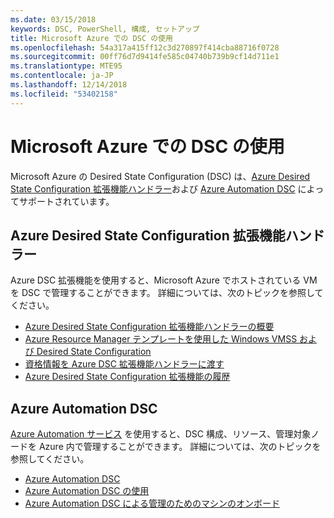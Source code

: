 ```yaml
---
ms.date: 03/15/2018
keywords: DSC, PowerShell, 構成, セットアップ
title: Microsoft Azure での DSC の使用
ms.openlocfilehash: 54a317a415ff12c3d270897f414cba88716f0728
ms.sourcegitcommit: 00ff76d7d9414fe585c04740b739b9cf14d711e1
ms.translationtype: MTE95
ms.contentlocale: ja-JP
ms.lasthandoff: 12/14/2018
ms.locfileid: "53402158"
---
```

# <a name="using-dsc-on-microsoft-azure"></a>Microsoft Azure での DSC の使用

Microsoft Azure の Desired State Configuration (DSC) は、[Azure Desired State Configuration 拡張機能ハンドラー](/azure/virtual-machines/extensions/dsc-overview)および [Azure Automation DSC](/azure/automation/automation-dsc-overview) によってサポートされています。

## <a name="azure-desired-state-configuration-extension-handler"></a>Azure Desired State Configuration 拡張機能ハンドラー

Azure DSC 拡張機能を使用すると、Microsoft Azure でホストされている VM を DSC で管理することができます。
詳細については、次のトピックを参照してください。

- [Azure Desired State Configuration 拡張機能ハンドラーの概要](/azure/virtual-machines/extensions/dsc-overview)
- [Azure Resource Manager テンプレートを使用した Windows VMSS および Desired State Configuration](/azure/virtual-machines/extensions/dsc-template)
- [資格情報を Azure DSC 拡張機能ハンドラーに渡す](/azure/virtual-machines/extensions/dsc-credentials)
- [Azure Desired State Configuration 拡張機能の履歴](azureDscexthistory.md)

## <a name="azure-automation-dsc"></a>Azure Automation DSC

[Azure Automation サービス](https://azure.microsoft.com/en-us/services/automation/) を使用すると、DSC 構成、リソース、管理対象ノードを Azure 内で管理することができます。 詳細については、次のトピックを参照してください。

- [Azure Automation DSC](/azure/automation/automation-dsc-overview)
- [Azure Automation DSC の使用](/azure/automation/automation-dsc-getting-started)
- [Azure Automation DSC による管理のためのマシンのオンボード](/azure/automation/automation-dsc-onboarding)